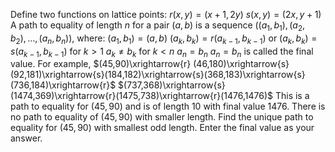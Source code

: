 Define two functions on lattice points:
$r(x,y) = (x+1,2y)$
$s(x,y) = (2x,y+1)$
A path to equality of length $n$ for a pair $(a,b)$ is a sequence $\Big((a_1,b_1),(a_2,b_2),\ldots,(a_n,b_n)\Big)$, where:
$(a_1,b_1) = (a,b)$
$(a_k,b_k) = r(a_{k-1},b_{k-1})$ or $(a_k,b_k) = s(a_{k-1},b_{k-1})$ for $k > 1$
$a_k \ne b_k$ for $k < n$
$a_n = b_n$
$a_n = b_n$ is called the final value.
For example,
$(45,90)\xrightarrow{r} (46,180)\xrightarrow{s}(92,181)\xrightarrow{s}(184,182)\xrightarrow{s}(368,183)\xrightarrow{s}(736,184)\xrightarrow{r}$
$(737,368)\xrightarrow{s}(1474,369)\xrightarrow{r}(1475,738)\xrightarrow{r}(1476,1476)$
This is a path to equality for $(45,90)$ and is of length 10 with final value 1476. There is no path to equality of $(45,90)$ with smaller length.
Find the unique path to equality for $(45,90)$ with smallest odd length. Enter the final value as your answer.